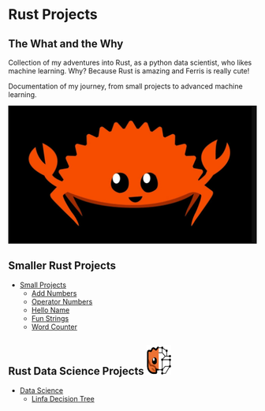 # Rust Projects

## The What and the Why

Collection of my adventures into Rust, as a python data scientist, who likes machine learning. Why? Because Rust is amazing and Ferris is really cute!

Documentation of my journey, from small projects to advanced machine learning.

<img src="ferris.png" alt="Ferris the Crab" title="Ferris the Crab">

## Smaller Rust Projects

* [Small Projects](https://github.com/UlrikThygePedersen/rust_projects/tree/main/small_projects)
    * [Add Numbers](https://github.com/UlrikThygePedersen/rust_projects/tree/main/small_projects/add_numbers)
    * [Operator Numbers](https://github.com/UlrikThygePedersen/rust_projects/tree/main/small_projects/operator_numbers)
    * [Hello Name](https://github.com/UlrikThygePedersen/rust_projects/tree/main/small_projects/hello_name)
    * [Fun Strings](https://github.com/UlrikThygePedersen/rust_projects/tree/main/small_projects/fun_strings)
    * [Word Counter](https://github.com/UlrikThygePedersen/rust_projects/tree/main/small_projects/word_counter)

## Rust Data Science Projects <img src = "mascot.svg" alt="Linfa" width="50" height="60"/>

* [Data Science](https://github.com/UlrikThygePedersen/rust_projects/tree/main/data_science)
    * [Linfa Decision Tree](https://github.com/UlrikThygePedersen/rust_projects/tree/main/data_science/linfa_decision_tree)

<!-- <p align="center"><img src="mascot.svg" alt="Logo"></p> -->
